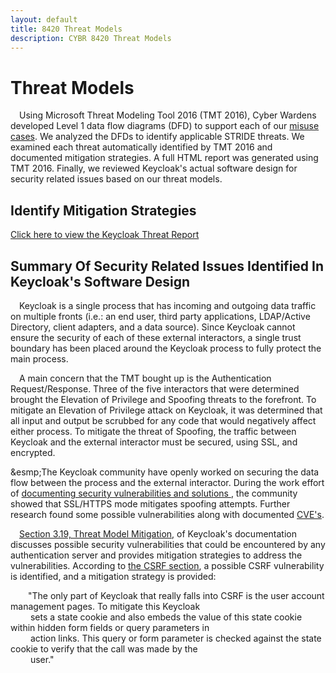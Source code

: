 ```yaml
---
layout: default
title: 8420 Threat Models
description: CYBR 8420 Threat Models
---
```

Threat Models
=============
&emsp;Using Microsoft Threat Modeling Tool 2016 (TMT 2016), Cyber Wardens developed Level 1 data flow diagrams (DFD) to support each of our <a href="https://github.com/DanielLucier/CYBER8420-SemesterProject/tree/master/MisuseCases">misuse cases</a>. We analyzed the DFDs to identify applicable STRIDE threats. We examined each threat automatically identified by TMT 2016 and documented mitigation strategies. A full HTML report was generated using TMT 2016. Finally, we reviewed Keycloak's actual software design for security related issues based on our threat models.

Identify Mitigation Strategies
------------------------------

<a href = "https://daniellucier.github.io/CYBER8420-SemesterProject/ThreatModels/TMT2016Docs/Keycloak-Threat-Model.htm">Click here to view the Keycloak Threat Report</a>

Summary Of Security Related Issues Identified In Keycloak's Software Design
----------------------------------------------------------------------------

&emsp;Keycloak is a single process that has incoming and outgoing data traffic on multiple fronts (i.e.: an end user, third party applications, LDAP/Active Directory, client adapters, and a data source). Since Keycloak cannot ensure the security of each of these external interactors, a single trust boundary has been placed around the Keycloak process to fully protect the main process.

&emsp;A main concern that the TMT bought up is the Authentication Request/Response. Three of the five interactors that were determined brought the Elevation of Privilege and Spoofing threats to the forefront. To mitigate an Elevation of Privilege attack on Keycloak, it was determined that all input and output be scrubbed for any code that would negatively affect either process. To mitigate the threat of Spoofing, the traffic between Keycloak and the external interactor must be secured, using SSL, and encrypted.

&esmp;The Keycloak community have openly worked on securing the data flow between the process and the external interactor. During the work effort of <a href = "https://issues.jboss.org/browse/KEYCLOAK-687?_sscc=t"> documenting security vulnerabilities and solutions </a>, the community showed that SSL/HTTPS mode mitigates spoofing attempts. Further research found some possible vulnerabilities along with documented <a href = "https://www.cvedetails.com/vulnerability-list/vendor_id-16498/Keycloak.html">CVE's</a>. 

&emsp;<a href="http://www.keycloak.org/docs/3.3/server_admin/topics/threat.html">Section 3.19, Threat Model Mitigation,</a> of Keycloak's documentation discusses possible security vulnerabilities that could be encountered by any authentication server and provides mitigation strategies to address the vulnerabilities. According to <a href = "http://www.keycloak.org/docs/3.3/server_admin/topics/threat/csrf.html">the CSRF section</a>, a possible CSRF vulnerability is identified, and a mitigation strategy is provided:

&emsp;&emsp;"The only part of Keycloak that really falls into CSRF is the user account management pages. To mitigate this Keycloak
<br />&emsp;&emsp; sets a state cookie and also embeds the value of this state cookie within hidden form fields or query parameters in <br />&emsp;&emsp; action links. This query or form parameter is checked against the state cookie to verify that the call was made by the 
<br />&emsp;&emsp; user."





